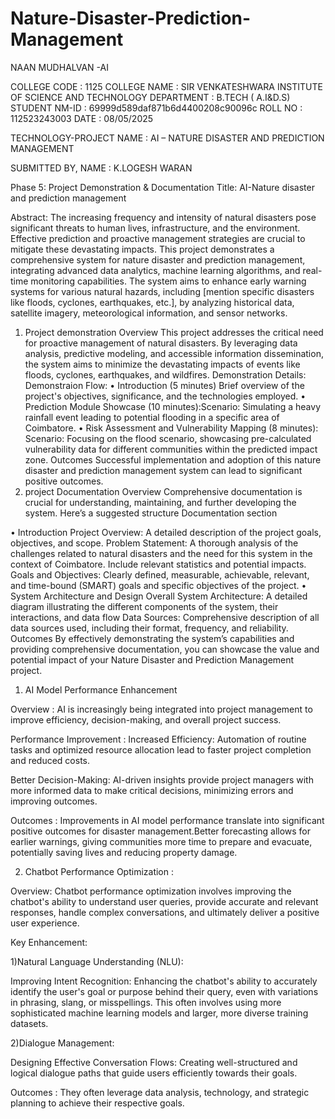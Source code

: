 # Nature-Disaster-Prediction-Management

NAAN MUDHALVAN -AI

COLLEGE CODE	:	1125
COLLEGE NAME	:	SIR VENKATESHWARA INSTITUTE 							OF SCIENCE AND TECHNOLOGY
DEPARTMENT		:	B.TECH ( A.I&D.S)
STUDENT NM-ID	:	69999d589daf871b6d4400208c90096c
ROLL NO			:	112523243003
DATE			:	08/05/2025

TECHNOLOGY-PROJECT NAME : 
AI – NATURE DISASTER AND PREDICTION MANAGEMENT 

SUBMITTED BY,
NAME : K.LOGESH WARAN





Phase 5: Project Demonstration & Documentation
Title: AI-Nature disaster and prediction management

Abstract:
The increasing frequency and intensity of natural disasters pose significant threats to human lives, infrastructure, and the environment. Effective prediction and proactive management strategies are crucial to mitigate these devastating impacts. This project demonstrates a comprehensive system for nature disaster and prediction management, integrating advanced data analytics, machine learning algorithms, and real-time monitoring capabilities. The system aims to enhance early warning systems for various natural hazards, including [mention specific disasters like floods, cyclones, earthquakes, etc.], by analyzing historical data, satellite imagery, meteorological information, and sensor networks. 
1.	Project demonstration 
Overview
 This project addresses the critical need for proactive management of natural disasters. By leveraging data analysis, predictive modeling, and accessible information dissemination, the system aims to minimize the devastating impacts of events like floods, cyclones, earthquakes, and wildfires.
Demonstration Details:
Demonstraion Flow:
•	Introduction (5 minutes)
Brief overview of the project's objectives, significance, and the technologies employed.
•	Prediction Module Showcase (10 minutes):Scenario: Simulating a heavy rainfall event leading to potential flooding in a specific area of Coimbatore.
•	Risk Assessment and Vulnerability Mapping (8 minutes): Scenario: Focusing on the flood scenario, showcasing pre-calculated vulnerability data for different communities within the predicted impact zone.
Outcomes 
Successful implementation and adoption of this nature disaster and prediction management system can lead to significant positive outcomes.
2.	project Documentation
Overview 
Comprehensive documentation is crucial for understanding, maintaining, and further developing the system. Here’s a suggested structure
Documentation section 

•	Introduction
 Project Overview: A detailed description of the project goals, objectives, and scope.
    Problem Statement: A thorough analysis of the challenges related to natural disasters and the need for this system in the context of Coimbatore. Include relevant statistics and potential impacts.
     Goals and Objectives: Clearly defined, measurable, achievable, relevant, and time-bound (SMART) goals and specific objectives of the project.
•	System Architecture and Design
 Overall System Architecture: A detailed diagram illustrating the different components of the system, their interactions, and data flow
  Data Sources: Comprehensive description of all data sources used, including their format, frequency, and reliability.
Outcomes 
By effectively demonstrating the system’s capabilities and providing comprehensive documentation, you can showcase the value and potential impact of your Nature Disaster and Prediction Management project.


1) AI Model Performance Enhancement

Overview :
AI is increasingly being integrated into project management to improve efficiency, decision-making, and overall project success.

Performance Improvement :
Increased Efficiency: Automation of routine tasks and optimized resource allocation lead to faster project completion and reduced costs.

Better Decision-Making: 
AI-driven insights provide project managers with more informed data to make critical decisions, minimizing errors and improving outcomes.

Outcomes :
Improvements in AI model performance translate into significant positive outcomes for disaster management.Better forecasting allows for earlier warnings, giving communities more time to prepare and evacuate, potentially saving lives and reducing property damage.

2) Chatbot Performance Optimization :

Overview:
Chatbot performance optimization involves improving the chatbot's ability to understand user queries, provide accurate and relevant responses, handle complex conversations, and ultimately deliver a positive user experience.

 Key Enhancement:
  
 1)Natural Language Understanding (NLU):

Improving Intent Recognition: Enhancing the chatbot's ability to accurately identify the user's goal or purpose behind their query, even with variations in phrasing, slang, or misspellings. This often involves using more sophisticated machine learning models and larger, more diverse training datasets.



2)Dialogue Management:

Designing Effective Conversation Flows: Creating well-structured and logical dialogue paths that guide users efficiently towards their goals.

Outcomes :
They often leverage data analysis, technology, and strategic planning to achieve their respective goals.
